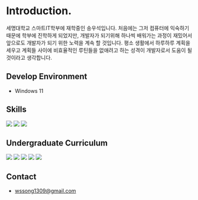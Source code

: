 # **Introduction.**
세명대학교 스마트IT학부에 재학중인 송우석입니다. 처음에는 그저 컴퓨터에 익숙하기 때문에 학부에 진학하게 되었지만, 개발자가 되기위해 하나씩 배워가는 과정이 재밌어서 앞으로도 개발자가 되기 위한 노력을 계속 할 것입니다. 평소 생활에서 하루하루 계획을 세우고 계획들 사이에 비효율적인 루틴들을 없애려고 하는 성격이 개발자로서 도움이 될 것이라고 생각합니다.
## **Develop Environment**
- Windows 11
## **Skills**
<img src="https://img.shields.io/badge/javascript-F7DF1E?style=for-the-badge&logo=JavaScript&logoColor=white"> <img src="https://img.shields.io/badge/html5-E34F26?style=for-the-badge&logo=HTML5&logoColor=white"> <img src="https://img.shields.io/badge/css3-1572B6?style=for-the-badge&logo=CSS3&logoColor=white">

## **Undergraduate Curriculum**
<img src="https://img.shields.io/badge/python-3776AB?style=for-the-badge&logo=python&logoColor=white"> <img src="https://img.shields.io/badge/numpy-013243?style=for-the-badge&logo=NumPy&logoColor=white"> <img src="https://img.shields.io/badge/pandas-150458?style=for-the-badge&logo=pandas&logoColor=white"> <img src="https://img.shields.io/badge/c++-00599C?style=for-the-badge&logo=cplusplus&logoColor=white"> <img src="https://img.shields.io/badge/mysql-4479A1?style=for-the-badge&logo=MySQL&logoColor=white">
## **Contact**
- wssong1309@gmail.com